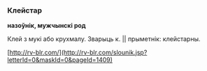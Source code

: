 ### Клейстар
**назоўнік, мужчынскі род**

Клей з мукі або крухмалу. Зварыць к. || прыметнік: клейстарны.

<a rel="author">[http://rv-blr.com/](http://rv-blr.com/slounik.jsp?letterId=0&maskId=0&pageId=1409)</a>
